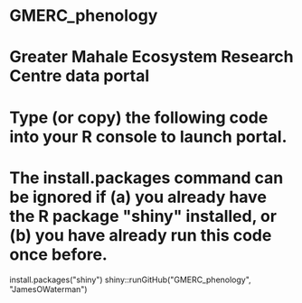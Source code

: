 # GMERC_phenology
# Greater Mahale Ecosystem Research Centre data portal

# Type (or copy) the following code into your R console to launch portal.
# The install.packages command can be ignored if (a) you already have the R package "shiny" installed, or (b) you have already run this code once before.

install.packages("shiny")
shiny::runGitHub("GMERC_phenology", "JamesOWaterman")
